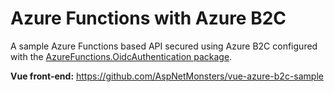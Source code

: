 # Azure Functions with Azure B2C
A sample Azure Functions based API secured using Azure B2C configured with the [AzureFunctions.OidcAuthentication package](https://github.com/AspNetMonsters/AzureFunctions.OidcAuthentication).

**Vue front-end:** https://github.com/AspNetMonsters/vue-azure-b2c-sample
